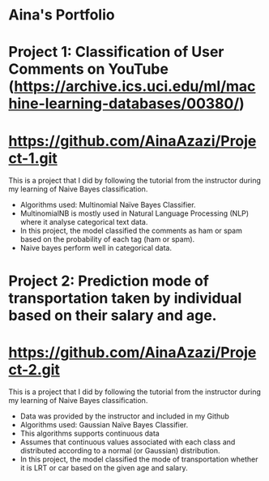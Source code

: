 # Aina's Portfolio

# **Project 1: Classification of User Comments on YouTube** (https://archive.ics.uci.edu/ml/machine-learning-databases/00380/)
# https://github.com/AinaAzazi/Project-1.git

This is a project that I did by following the tutorial from the instructor during my learning of Naive Bayes classification.

* Algorithms used: Multinomial Naïve Bayes Classifier. 
* MultinomialNB is mostly used in Natural Language Processing (NLP) where it analyse categorical text data.
* In this project, the model classified the comments as ham or spam based on the probability of each tag (ham or spam).
* Naive bayes perform well in categorical data.


# **Project 2: Prediction mode of transportation taken by individual based on their salary and age.**
# https://github.com/AinaAzazi/Project-2.git
This is a project that I did by following the tutorial from the instructor during my learning of Naive Bayes classification.

* Data was provided by the instructor and included in my Github
* Algorithms used: Gaussian Naïve Bayes Classifier. 
* This algorithms supports continuous data 
* Assumes that continuous values associated with each class and distributed according to a normal (or Gaussian) distribution.
* In this project, the model classified the mode of transportation whether it is LRT or car based on the given age and salary.
